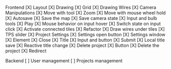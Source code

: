 Frontend
    [X] Layout
    [X] Drawing
    [X] Grid
    [X] Drawing Wires
    [X] Camera Manipulations
        [X] Move with tool
        [X] Zoom
        [X] Move with mouse wheel hold
    [X] Autosave
        [X] Save the map
        [X] Save camera state
    [X] Input and bulb tools
    [X] Play
        [X] Mouse behavior on input hover
        [X] Switch state on input click
        [X] Activate connected tiles
        [X] Refactor
        [X] Draw wires under tiles
        [X] TPS slider
    [X] Project Settings
        [X] Settings open button
        [X] Settings window
            [X] Element
            [X] Close
        [X] Title
            [X] Input and button
            [X] Submit
            [X] Local title save
            [X] Reactive title change
        [X] Delete project
            [X] Button
            [X] Delete the project
            [X] Redirect

Backend
    [ ] User management
    [ ] Projects management